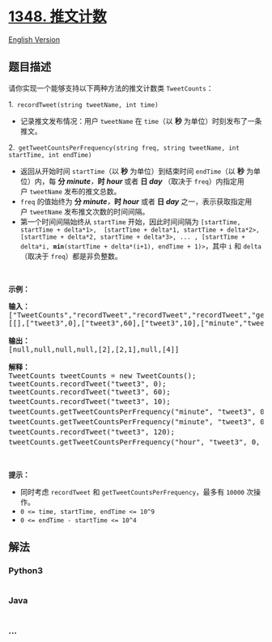 # [1348. 推文计数](https://leetcode-cn.com/problems/tweet-counts-per-frequency)

[English Version](/solution/1300-1399/1348.Tweet%20Counts%20Per%20Frequency/README_EN.md)

## 题目描述

<!-- 这里写题目描述 -->

<p>请你实现一个能够支持以下两种方法的推文计数类&nbsp;<code>TweetCounts</code>：</p>

<p>1.<code> recordTweet(string tweetName, int time)</code></p>

<ul>
	<li>记录推文发布情况：用户&nbsp;<code>tweetName</code>&nbsp;在&nbsp;<code>time</code>（以 <strong>秒</strong>&nbsp;为单位）时刻发布了一条推文。</li>
</ul>

<p>2.<code> getTweetCountsPerFrequency(string freq, string tweetName, int startTime, int endTime)</code></p>

<ul>
	<li>返回从开始时间&nbsp;<code>startTime</code>（以 <strong>秒</strong> 为单位）到结束时间&nbsp;<code>endTime</code>（以 <strong>秒</strong> 为单位）内，每 <strong>分&nbsp;</strong><em><strong>minute</strong>，</em><strong>时&nbsp;<em>hour </em></strong>或者 <strong>日<em>&nbsp;day&nbsp;</em></strong>（取决于&nbsp;<code>freq</code>）内指定用户&nbsp;<code>tweetName</code>&nbsp;发布的推文总数。</li>
	<li><code>freq</code>&nbsp;的值始终为 <strong>分&nbsp;</strong><em><strong>minute</strong>，</em><strong>时</strong><em><strong> hour</strong>&nbsp;</em>或者<em>&nbsp;</em><strong>日</strong><em><strong> day</strong>&nbsp;</em>之一，表示获取指定用户&nbsp;<code>tweetName</code>&nbsp;发布推文次数的时间间隔。</li>
	<li>第一个时间间隔始终从 <code>startTime</code> 开始，因此时间间隔为&nbsp;<code>[startTime, startTime + delta*1&gt;, &nbsp;[startTime + delta*1, startTime + delta*2&gt;, [startTime + delta*2, startTime + delta*3&gt;, ... , [startTime + delta*i,&nbsp;<strong>min</strong>(startTime + delta*(i+1), endTime + 1)&gt;</code>，其中 <code>i</code> 和 <code>delta</code>（取决于 <code>freq</code>）都是非负整数。</li>
</ul>

<p>&nbsp;</p>

<p><strong>示例：</strong></p>

<pre><strong>输入：</strong>
[&quot;TweetCounts&quot;,&quot;recordTweet&quot;,&quot;recordTweet&quot;,&quot;recordTweet&quot;,&quot;getTweetCountsPerFrequency&quot;,&quot;getTweetCountsPerFrequency&quot;,&quot;recordTweet&quot;,&quot;getTweetCountsPerFrequency&quot;]
[[],[&quot;tweet3&quot;,0],[&quot;tweet3&quot;,60],[&quot;tweet3&quot;,10],[&quot;minute&quot;,&quot;tweet3&quot;,0,59],[&quot;minute&quot;,&quot;tweet3&quot;,0,60],[&quot;tweet3&quot;,120],[&quot;hour&quot;,&quot;tweet3&quot;,0,210]]

<strong>输出：</strong>
[null,null,null,null,[2],[2,1],null,[4]]

<strong>解释：</strong>
TweetCounts tweetCounts = new TweetCounts();
tweetCounts.recordTweet(&quot;tweet3&quot;, 0);
tweetCounts.recordTweet(&quot;tweet3&quot;, 60);
tweetCounts.recordTweet(&quot;tweet3&quot;, 10);                             //&nbsp;&quot;tweet3&quot;&nbsp;发布推文的时间分别是&nbsp;0,&nbsp;10&nbsp;和&nbsp;60 。
tweetCounts.getTweetCountsPerFrequency(&quot;minute&quot;, &quot;tweet3&quot;, 0, 59); //&nbsp;返回&nbsp;[2]。统计频率是每分钟（60 秒），因此只有一个有效时间间隔 [0,60&gt;&nbsp;-&nbsp;&gt;&nbsp;2&nbsp;条推文。
tweetCounts.getTweetCountsPerFrequency(&quot;minute&quot;, &quot;tweet3&quot;, 0, 60); //&nbsp;返回&nbsp;[2,1]。统计频率是每分钟（60 秒），因此有两个有效时间间隔&nbsp;<strong>1)</strong>&nbsp;[0,60&gt;&nbsp;-&nbsp;&gt;&nbsp;2&nbsp;条推文，和&nbsp;<strong>2)</strong>&nbsp;[60,61&gt;&nbsp;-&nbsp;&gt;&nbsp;1&nbsp;条推文。 
tweetCounts.recordTweet(&quot;tweet3&quot;, 120);                            // &quot;tweet3&quot;&nbsp;发布推文的时间分别是 0, 10, 60 和 120 。
tweetCounts.getTweetCountsPerFrequency(&quot;hour&quot;, &quot;tweet3&quot;, 0, 210);  //&nbsp;返回&nbsp;[4]。统计频率是每小时（3600 秒），因此只有一个有效时间间隔 [0,211&gt;&nbsp;-&nbsp;&gt;&nbsp;4&nbsp;条推文。
</pre>

<p>&nbsp;</p>

<p><strong>提示：</strong></p>

<ul>
	<li>同时考虑&nbsp;<code>recordTweet</code>&nbsp;和&nbsp;<code>getTweetCountsPerFrequency</code>，最多有 <code>10000</code> 次操作。</li>
	<li><code>0 &lt;= time, startTime, endTime &lt;=&nbsp;10^9</code></li>
	<li><code>0 &lt;= endTime - startTime &lt;= 10^4</code></li>
</ul>


## 解法

<!-- 这里可写通用的实现逻辑 -->

<!-- tabs:start -->

### **Python3**

<!-- 这里可写当前语言的特殊实现逻辑 -->

```python

```

### **Java**

<!-- 这里可写当前语言的特殊实现逻辑 -->

```java

```

### **...**

```

```

<!-- tabs:end -->
